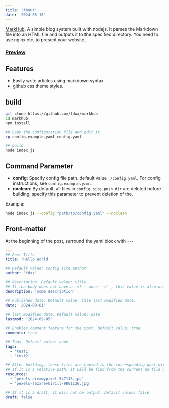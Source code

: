 ```yaml
---
title: 'About'
date: '2024-08-15'
---
```


[MarkHub](https://github.com/fdxx/markhub), A simple blog system built with nodejs. <!-- more --> It parses the Markdown file into an HTML file and outputs it to the specified directory. You need to use nginx etc. to present your website.

### [Preview](https://fdxx.github.io/markhub)

## Features
- Easily write articles using markdown syntax.
- github css theme styles.

## build
```bash
git clone https://github.com/fdxx/markhub
cd markhub
npm install

## Copy the configuration file and edit it.
cp config.example.yaml config.yaml

## build
node index.js
```

## Command Parameter
- **config**: Specify config file path. default value `./config.yaml`. For config instructions, see `config.example.yaml`.
- **noclean**: By default, all files in `config.site.push_dir` are deleted before building, specify this parameter to prevent deletion of the.

Example:

```bash
node index.js --config "path/to/config.yaml" --noclean
```

## Front-matter
At the beginning of the post, surround the yaml block with `---`
```yaml
---
## Post Title
title: 'Hello World'

## Default value: config.site.author
author: 'fdxx'

## description. Default value: title
## If the body does not have a '<!-- more -->' , this value is also used as excerpt
description: 'some description'

## Published date. Default value: file last modified date.
date: '2024-09-01'

## last modified date. Default value: date
lastmod: '2024-09-05'

## Enables comment feature for the post. Default value: true
comments: true

## Tags. Default value: none
tags:
  - 'test1'
  - 'test2'

## After building, these files are copied to the corresponding post directory.
## If it is a relative path, it will be find from the current md file path.
resources:
  - 'pexels-dreamypixel-547115.jpg'
  - 'pexels-lazarevkirill-9801136.jpg'

## If it is a draft, it will not be output. Default value: false
draft: false
---
```
